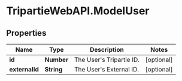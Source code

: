 # TripartieWebAPI.ModelUser

## Properties

Name | Type | Description | Notes
------------ | ------------- | ------------- | -------------
**id** | **Number** | The User&#39;s Tripartie ID. | [optional] 
**externalId** | **String** | The User&#39;s External ID. | [optional] 


